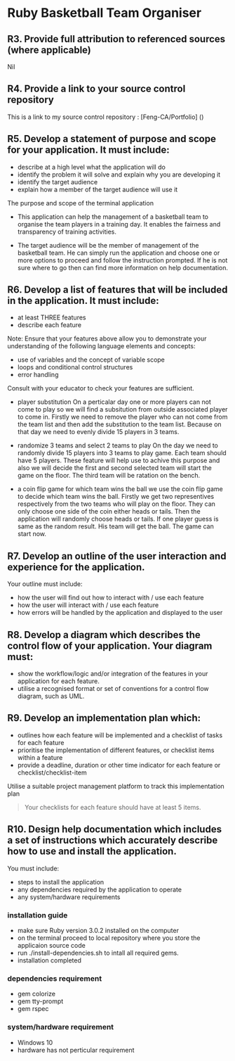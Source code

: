 # Ruby Basketball Team Organiser

## R3. Provide full attribution to referenced sources (where applicable)
Nil

## R4. Provide a link to your source control repository
This is a link to my source control repository : [Feng-CA/Portfolio] ()

## R5. Develop a statement of purpose and scope for your application. It must include:
- describe at a high level what the application will do
- identify the problem it will solve and explain why you are developing it
- identify the target audience
- explain how a member of the target audience will use it

The purpose and scope of the terminal application
- This application can help the management of a basketball team to organise the team players in a training day. It enables the fairness and transparency of training activities.

- The target audience will be the member of management of the basketball team. He can simply run the application and choose one or more options to proceed and follow the instruction prompted. If he is not sure where to go then can find more information on help documentation.

## R6. Develop a list of features that will be included in the application. It must include:
- at least THREE features
- describe each feature

Note: Ensure that your features above allow you to demonstrate your understanding of the following language elements and concepts:
- use of variables and the concept of variable scope
- loops and conditional control structures
- error handling

Consult with your educator to check your features are sufficient.

- player substitution
On a perticalar day one or more players can not come to play so we will find a subsitution from outside associated player to come in. Firstly we need to remove the player who can not come from the team list and then add the substitution to the team list. Because on that day we need to evenly divide 15 players in 3 teams.
- randomize 3 teams and select 2 teams to play
On the day we need to randomly divide 15 players into 3 teams to play game. Each team should have 5 players. These feature will help use to achive this purpose and also we will decide the first and second selected team will start the game on the floor. The third team will be ratation on the bench.

- a coin flip game for which team wins the ball
we use the coin flip game to decide which team wins the ball. Firstly we get two representives respectively from the two teams who will play on the floor. They can only choose one side of the coin either heads or tails. Then the application will randomly choose heads or tails. If one player guess is same as the random result. His team will get the ball. The game can start now.

## R7. Develop an outline of the user interaction and experience for the application.
Your outline must include:
- how the user will find out how to interact with / use each feature
- how the user will interact with / use each feature
- how errors will be handled by the application and displayed to the user


## R8. Develop a diagram which describes the control flow of your application. Your diagram must:
- show the workflow/logic and/or integration of the features in your application for each feature.
- utilise a recognised format or set of conventions for a control flow diagram, such as UML.


## R9. Develop an implementation plan which:
- outlines how each feature will be implemented and a checklist of tasks for each feature
- prioritise the implementation of different features, or checklist items within a feature
- provide a deadline, duration or other time indicator for each feature or checklist/checklist-item

Utilise a suitable project management platform to track this implementation plan

> Your checklists for each feature should have at least 5 items.

## R10. Design help documentation which includes a set of instructions which accurately describe how to use and install the application.

You must include:
- steps to install the application
- any dependencies required by the application to operate
- any system/hardware requirements

### installation guide
- make sure Ruby version 3.0.2 installed on the computer
- on the terminal proceed to local repository where you store the applicaion source code
- run ./install-dependencies.sh to intall all required gems.
- installation completed

### dependencies requirement
- gem colorize
- gem tty-prompt
- gem rspec

### system/hardware requirement
- Windows 10
- hardware has not perticular requirement